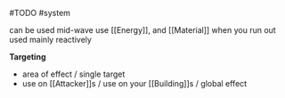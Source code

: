 #TODO 
#system 

can be used mid-wave
use [[Energy]], and [[Material]] when you run out
used mainly reactively

**Targeting**
- area of effect / single target
- use on [[Attacker]]s / use on your [[Building]]s / global effect
